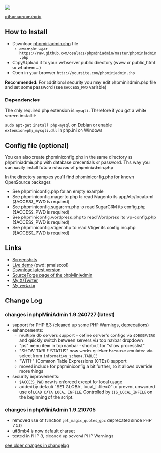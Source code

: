 ![](http://phpminiadmin.sourceforge.net/img/scr_select.gif)

[other screenshots](https://sourceforge.net/projects/phpminiadmin/#screenshots)

## How to Install
- Download [phpminiadmin.php](https://raw.github.com/osalabs/phpminiadmin/master/phpminiadmin.php) file
  - example: `wget https://raw.github.com/osalabs/phpminiadmin/master/phpminiadmin.php`
- Copy/Upload it to your webserver public directory (www or public_html or whatever...)
- Open in your browser `http://yoursite.com/phpminiadmin.php`

**Recommended:** For additional security you may edit phpminiadmin.php file and set some password (see `$ACCESS_PWD` variable)

### Dependencies
The only required php extension is `mysqli`. Therefore if you got a white screen install it:

`sudo apt-get install php-mysql` on Debian
or enable `extension=php_mysqli.dll` in php.ini on Windows

## Config file (optional)

You can also create phpminiconfig.php in the same directory as phpminiadmin.php with database credentials or password.
This way you can easily install future releases of phpminiadmin.php

In the directory samples you'll find phpminiconfig.php for known OpenSource packages

- See phpminiconfig.php for an empty example
- See phpminiconfig.magento.php to read Magento its app/etc/local.xml ($ACCESS_PWD is required)
- See phpminiconfig.sugarcrm.php to read SugarCRM its config.php ($ACCESS_PWD is required)
- See phpminiconfig.wordpress.php to read Wordpress its wp-config.php ($ACCESS_PWD is required)
- See phpminiconfig.vtiger.php to read Vtiger its config.inc.php ($ACCESS_PWD is required)

## Links
- [Screenshots](http://sourceforge.net/project/screenshots.php?group_id=181023)
- [Live demo](http://phpminiadmin.sourceforge.net/phpminiadmin.php) (pwd: pmaiscool)
- [Download latest version](https://raw.githubusercontent.com/osalabs/phpminiadmin/master/phpminiadmin.php)
- [SourceForge page of the phpMiniAdmin](http://phpminiadmin.sourceforge.net/)
- [My X/Twitter](https://x.com/osalabs)
- [My website](http://osalabs.com)

## Change Log

### changes in phpMiniAdmin 1.9.240727 (latest)
- support for PHP 8.3 (cleaned up some PHP Warnings, deprecations)
- enhancements:
  - multiple db servers support - define server's configs via `$DBSERVERS` and quickly switch between servers via top navbar dropdown
  - "ps" menu item in top navbar - shortcut for "show processlist"
  - "SHOW TABLE STATUS" now works quicker because emulated via select from `information_schema.TABLES`
  - "WITH" (Common Table Expressions (CTEs)) support
  - moved include for phpminiconfig a bit further, so it allows override more things
- security improvements:
  - `$ACCESS_PWD` now is enforced except for local usage
  - added by default "SET GLOBAL local_infile=0" to prevent unwanted use of `LOAD DATA LOCAL INFILE`. Controlled by `$IS_LOCAL_INFILE` on the beginning of the script.

### changes in phpMiniAdmin 1.9.210705
- removed use of function `get_magic_quotes_gpc` deprecated since PHP 7.4.0
- utf8mb4 is now default charset
- tested in PHP 8, cleaned up several PHP Warnings

[see older changes in changelog](changelog.md)

